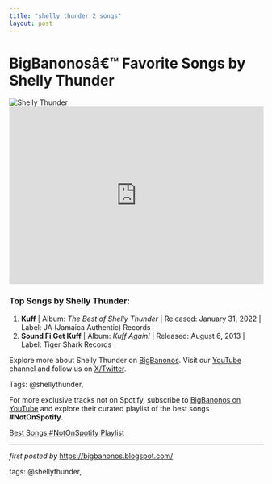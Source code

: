 ```yaml
---
title: "shelly thunder 2 songs"
layout: post
---
```

<!-- Title of the Post -->
<h1>BigBanonosâ€™ Favorite Songs by Shelly Thunder</h1> <!-- Featured Image -->
<div> <img src="https://i.scdn.co/image/ab67616d0000b2735706906932bb9ff798507198" alt="Shelly Thunder">
</div> <!-- Spotify Embed -->
<div> <iframe src="https://open.spotify.com/embed/playlist/4e8KrbeNz3xp0OK8Y42Iea?utm_source=generator" width="100%" height="352" frameBorder="0" allowfullscreen="" allow="autoplay; clipboard-write; encrypted-media; fullscreen; picture-in-picture" loading="lazy"></iframe>
</div> <!-- Song Information -->
<h3>Top Songs by Shelly Thunder:</h3>
<ol> <li><strong>Kuff</strong> | Album: <em>The Best of Shelly Thunder</em> | Released: January 31, 2022 | Label: JA (Jamaica Authentic) Records</li> <li><strong>Sound Fi Get Kuff</strong> | Album: <em>Kuff Again!</em> | Released: August 6, 2013 | Label: Tiger Shark Records</li>
</ol> <!-- Footer Links -->
<div > <p>Explore more about Shelly Thunder on <a href="https://bigbanonos.blogspot.com/" target="_blank">BigBanonos</a>. Visit our <a href="https://www.youtube.com/@BigBanonos" target="_blank">YouTube</a> channel and follow us on <a href="https://x.com/bigbanonos" target="_blank">X/Twitter</a>.</p>
</div> <!-- Tags -->
<p >Tags: @shellythunder,</p>


<!--Subscribe and Playlist Links-->
<div>
    <p>For more exclusive tracks not on Spotify, subscribe to <a href="https://www.youtube.com/@BigBanonos" target="_blank">BigBanonos on YouTube</a> and explore their curated playlist of the best songs <strong>#NotOnSpotify</strong>.</p>
    <p><a href="https://www.youtube.com/playlist?list=PLtuNtuTatqI0kFahUCbtbfenC_ET5O_tr" target="_blank">Best Songs #NotOnSpotify Playlist<br /></a></p></div>

<hr />

<p><em>first posted by</em> <a href="https://bigbanonos.blogspot.com/" rel="noopener" target="_new">https://bigbanonos.blogspot.com/</a></p>

<p>tags: @shellythunder,</p>
